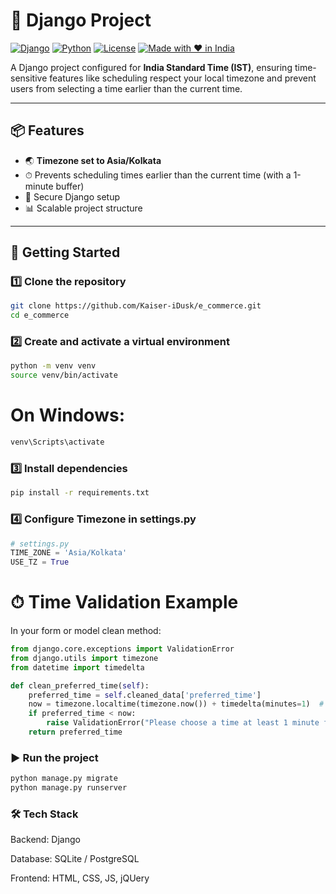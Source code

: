 # 🐍 Django Project

[![Django](https://img.shields.io/badge/Django-5.0+-green.svg)](https://www.djangoproject.com/)
[![Python](https://img.shields.io/badge/Python-3.10+-blue.svg)](https://www.python.org/)
[![License](https://img.shields.io/badge/License-MIT-yellow.svg)](LICENSE)
[![Made with ❤️ in India](https://img.shields.io/badge/Made%20with-%E2%9D%A4-red.svg)]()

A Django project configured for **India Standard Time (IST)**, ensuring time-sensitive features like scheduling respect your local timezone and prevent users from selecting a time earlier than the current time.

---

## 📦 Features
- 🌏 **Timezone set to Asia/Kolkata**
- ⏱ Prevents scheduling times earlier than the current time (with a 1-minute buffer)
- 🔐 Secure Django setup
- 📊 Scalable project structure

---

## 🚀 Getting Started

### 1️⃣ Clone the repository
```bash
git clone https://github.com/Kaiser-iDusk/e_commerce.git
cd e_commerce
```

### 2️⃣ Create and activate a virtual environment
```bash
python -m venv venv
source venv/bin/activate  
```

# On Windows: 
```powershell
venv\Scripts\activate
```

### 3️⃣ Install dependencies
```bash
pip install -r requirements.txt
```

### 4️⃣ Configure Timezone in settings.py
```python
# settings.py
TIME_ZONE = 'Asia/Kolkata'
USE_TZ = True
```

# ⏱ Time Validation Example
In your form or model clean method:

```python
from django.core.exceptions import ValidationError
from django.utils import timezone
from datetime import timedelta

def clean_preferred_time(self):
    preferred_time = self.cleaned_data['preferred_time']
    now = timezone.localtime(timezone.now()) + timedelta(minutes=1)  # 1 min buffer
    if preferred_time < now:
        raise ValidationError("Please choose a time at least 1 minute from now.")
    return preferred_time
```

### ▶ Run the project
```bash
python manage.py migrate
python manage.py runserver
```

### 🛠 Tech Stack
Backend: Django

Database: SQLite / PostgreSQL

Frontend: HTML, CSS, JS, jQUery